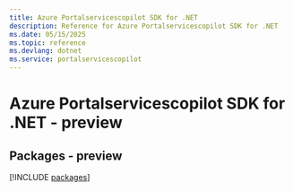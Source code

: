 ```yaml
---
title: Azure Portalservicescopilot SDK for .NET
description: Reference for Azure Portalservicescopilot SDK for .NET
ms.date: 05/15/2025
ms.topic: reference
ms.devlang: dotnet
ms.service: portalservicescopilot
---
```

# Azure Portalservicescopilot SDK for .NET - preview
## Packages - preview
[!INCLUDE [packages](portalservicescopilot-index.md)]